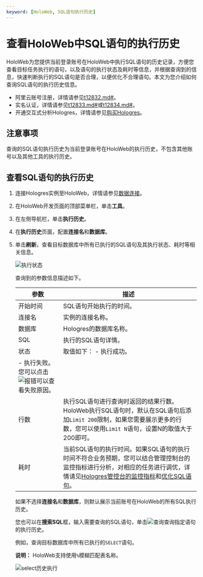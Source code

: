 ```yaml
---
keyword: [HoloWeb, SQL语句执行历史]
---
```


# 查看HoloWeb中SQL语句的执行历史

HoloWeb为您提供当前登录账号在HoloWeb中执行SQL语句的历史记录，方便您查看目标任务执行的语句，以及语句的执行状态及耗时等信息，并根据查询到的信息，快速判断执行的SQL语句是否合理，以便优化不合理语句。本文为您介绍如何查询SQL语句的执行历史信息。

-   阿里云账号注册，详情请参见[t12832.md\#]()。
-   实名认证，详情请参见[t12833.md\#]()或[t12834.md\#]()。
-   开通交互式分析Hologres，详情请参见[购买Hologres](/cn.zh-CN/准备工作/购买Hologres.md)。

## 注意事项

查询的SQL语句执行历史为当前登录账号在HoloWeb的执行历史，不包含其他账号以及其他工具的执行历史。

## 查看SQL语句的执行历史

1.  连接Hologres实例至HoloWeb，详情请参见[数据连接](/cn.zh-CN/连接开发工具/HoloWeb/连接管理/数据连接.md)。

2.  在HoloWeb开发页面的顶部菜单栏，单击**工具**。

3.  在左侧导航栏，单击**执行历史**。

4.  在**执行历史**页面，配置**连接名**和**数据库**。

5.  单击**刷新**，查看目标数据库中所有已执行的SQL语句及其执行状态、耗时等相关信息。

    ![执行状态](https://static-aliyun-doc.oss-accelerate.aliyuncs.com/assets/img/zh-CN/3761896061/p186995.png)

    查询到的参数信息描述如下。

    |参数|描述|
    |--|--|
    |开始时间|SQL语句开始执行的时间。|
    |连接名|实例的连接名称。|
    |数据库|Hologres的数据库名称。|
    |SQL|执行的SQL语句详情。|
    |状态|取值如下：    -   执行成功。
    -   执行失败。您可以点击![报错](https://static-aliyun-doc.oss-accelerate.aliyuncs.com/assets/img/zh-CN/7871896061/p187715.png)可以查看失败原因。 |
    |行数|执行SQL语句进行查询时返回的结果行数。HoloWeb执行SQL语句时，默认在SQL语句后添加`Limit 200`限制，如果您需要展示更多的行数，您可以使用`Limit N`语句，设置N的取值大于200即可。 |
    |耗时|当前SQL语句的执行时间。如果SQL语句的执行时间不符合业务预期，您可以结合管理控制台的监控指标进行分析，对相应的任务进行调优，详情请见[Hologres管控台的监控指标](/cn.zh-CN/监控与告警/Hologres管控台的监控指标.md)和[优化SQL语句](/cn.zh-CN/最佳实践/性能调优/优化内部表的性能.md)。 |

    如果不选择**连接名**和**数据库**，则默认展示当前账号在HoloWeb的所有SQL执行历史。

    您也可以在**搜索SQL**框，输入需要查询的SQL语句，单击![查询](https://static-aliyun-doc.oss-accelerate.aliyuncs.com/assets/img/zh-CN/2385186061/p186998.png)查询指定语句的执行历史。

    例如，查询目标数据库中所有已执行的`SELECT`语句。

    **说明：** HoloWeb支持使用`%`模糊匹配表名称。

    ![select历史执行](https://static-aliyun-doc.oss-accelerate.aliyuncs.com/assets/img/zh-CN/3385186061/p187002.png)


